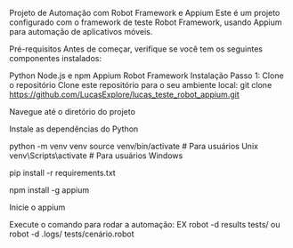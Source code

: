 Projeto de Automação com Robot Framework e Appium
Este é um projeto configurado com o framework de teste Robot Framework, usando Appium para automação de aplicativos móveis.

Pré-requisitos
Antes de começar, verifique se você tem os seguintes componentes instalados:

Python
Node.js e npm
Appium
Robot Framework
Instalação
Passo 1: Clone o repositório
Clone este repositório para o seu ambiente local: git clone https://github.com/LucasExplore/lucas_teste_robot_appium.git

Navegue até o diretório do projeto

Instale as dependências do Python

python -m venv venv source venv/bin/activate # Para usuários Unix venv\Scripts\activate # Para usuários Windows

pip install -r requirements.txt

npm install -g appium

Inicie o appium

Execute o comando para rodar a automação: EX robot -d results tests/ ou robot -d .logs/ tests/cenário.robot
